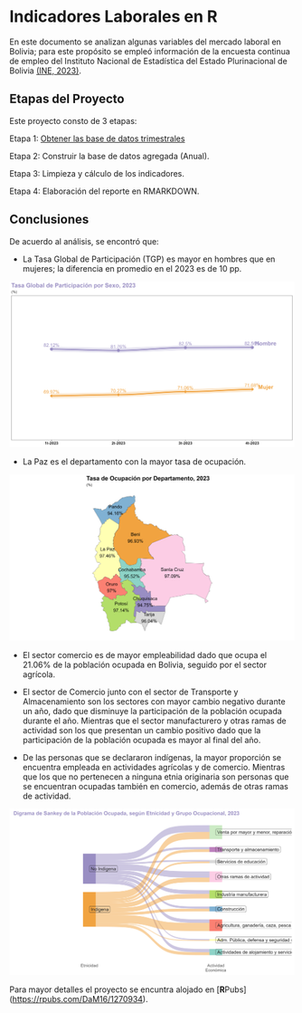 # __Indicadores Laborales en R__

En este documento se analizan algunas variables del mercado laboral en Bolivia; para este propósito se empleó información de la encuesta continua de empleo del Instituto Nacional de Estadística del Estado Plurinacional de Bolivia [(INE, 2023)](https://www.ine.gob.bo/).

## Etapas del Proyecto

Este proyecto consto de 3 etapas:

Etapa 1: [Obtener las base de datos trimestrales](https://anda.ine.gob.bo/index.php/catalog/ENCUESTAS)

Etapa 2: Construir la base de datos agregada (Anual).

Etapa 3: Limpieza y cálculo de los indicadores.

Etapa 4: Elaboración del reporte en RMARKDOWN.

## Conclusiones

De acuerdo al análisis, se encontró que:

+ La Tasa Global de Participación (TGP) es mayor en hombres que en mujeres; la diferencia en promedio en el 2023 es de 10 pp.

![TGP](https://github.com/DaM16/Portafolio/blob/65ee3caa7b28dc4a7fbec13b9a867b6598054acd/Inidcadores%20Laborales/Reporte/G1.png
) 

+ La Paz es el departamento con la mayor tasa de ocupación.

![MAP](https://github.com/DaM16/Portafolio/blob/65ee3caa7b28dc4a7fbec13b9a867b6598054acd/Inidcadores%20Laborales/Reporte/M1.png)

+ El sector comercio es de mayor empleabilidad dado que ocupa el 21.06% de la población ocupada en Bolivia, seguido por el sector agrícola.

+  El sector de Comercio junto con el sector de Transporte y Almacenamiento son los sectores con mayor cambio negativo durante un año, dado que disminuye la participación de la población ocupada durante el año. Mientras que el sector manufacturero y otras ramas de actividad son los que presentan un cambio positivo dado que la participación de la población ocupada es mayor al final del año.

+ De las personas que se declararon indígenas, la mayor proporción se encuentra empleada en actividades agrícolas y de comercio. Mientras que los que no pertenecen a ninguna etnia originaria son personas que se encuentran ocupadas también en comercio, además de otras ramas de actividad.

![Sankey](https://github.com/DaM16/Portafolio/blob/65ee3caa7b28dc4a7fbec13b9a867b6598054acd/Inidcadores%20Laborales/Reporte/G4.png)

Para mayor detalles el proyecto se encuntra alojado en [**R**Pubs] (https://rpubs.com/DaM16/1270934).


